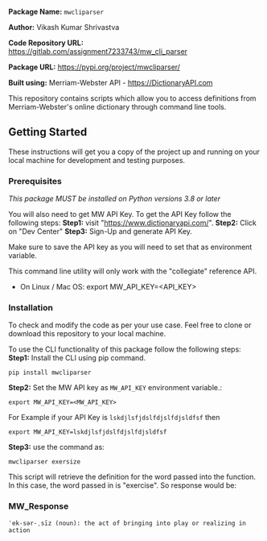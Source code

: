 **Package Name:** `mwcliparser`

**Author:** Vikash Kumar Shrivastva

**Code Repository URL:** https://gitlab.com/assignment7233743/mw_cli_parser

**Package URL:** https://pypi.org/project/mwcliparser/

**Built using:** Merriam-Webster API - https://DictionaryAPI.com

This repository contains scripts which allow you to access definitions from Merriam-Webster's online dictionary through command line tools. 

## Getting Started

These instructions will get you a copy of the project up and running on your local machine for development and testing purposes.

### Prerequisites

*This package MUST be installed on Python versions 3.8 or later*

You will also need to get MW API Key.
To get the API Key follow the following steps:
**Step1:** visit "https://www.dictionaryapi.com/". 
**Step2:** Click on "Dev Center" 
**Step3:** Sign-Up and generate API Key. 

Make sure to save the API key as you will need to set that as environment variable. 

This command line utility will only work with the "collegiate" reference API.
 - On Linux /  Mac OS:
export MW_API_KEY=<API_KEY>


### Installation
To check and modify the code as per your use case. Feel free to clone or download this repository to your local machine.

To use the CLI functionality of this package follow the following steps:
**Step1:** Install the CLI using pip command. 


    pip install mwcliparser
**Step2:** Set the MW API key as `MW_API_KEY` environment variable.:

    export MW_API_KEY=<MW_API_KEY>
For Example if your API Key is `lskdjlsfjdslfdjslfdjsldfsf` then 

    export MW_API_KEY=lskdjlsfjdslfdjslfdjsldfsf

**Step3:** use the command as: 

    mwcliparser exersize


This script will retrieve the definition for the word passed into the function. In this case, the word passed in is "exercise". So response would be:

### MW_Response
```
ˈek-sər-ˌsīz (noun): the act of bringing into play or realizing in action
```
